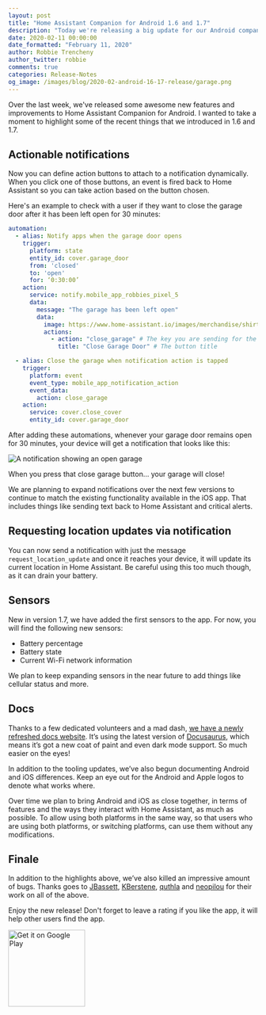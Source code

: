 ```yaml
---
layout: post
title: "Home Assistant Companion for Android 1.6 and 1.7"
description: "Today we're releasing a big update for our Android companion app including actionable notifications, requesting location updates, sensors and more"
date: 2020-02-11 00:00:00
date_formatted: "February 11, 2020"
author: Robbie Trencheny
author_twitter: robbie
comments: true
categories: Release-Notes
og_image: /images/blog/2020-02-android-16-17-release/garage.png
---
```


Over the last week, we've released some awesome new features and improvements to Home Assistant Companion for Android. I wanted to take a moment to highlight some of the recent things that we introduced in 1.6 and 1.7.

## Actionable notifications

Now you can define action buttons to attach to a notification dynamically. When you click one of those buttons, an event is fired back to Home Assistant so you can take action based on the button chosen.

Here's an example to check with a user if they want to close the garage door after it has been left open for 30 minutes:

```yaml
automation:
  - alias: Notify apps when the garage door opens
    trigger:
      platform: state
      entity_id: cover.garage_door
      from: 'closed'
      to: 'open'
      for: ‘0:30:00’
    action:
      service: notify.mobile_app_robbies_pixel_5
      data:
        message: "The garage has been left open"
        data:
          image: https://www.home-assistant.io/images/merchandise/shirt-frontpage.png
          actions:
            - action: "close_garage" # The key you are sending for the event
              title: "Close Garage Door" # The button title

  - alias: Close the garage when notification action is tapped
    trigger:
      platform: event
      event_type: mobile_app_notification_action
      event_data:
        action: close_garage
    action:
      service: cover.close_cover
      entity_id: cover.garage_door
```

After adding these automations, whenever your garage door remains open for 30 minutes, your device will get a notification that looks like this:

![A notification showing an open garage](/images/blog/2020-02-android-16-17-release/garage.png)

When you press that close garage button… your garage will close!

We are planning to expand notifications over the next few versions to continue to match the existing functionality available in the iOS app. That includes things like sending text back to Home Assistant and critical alerts.

## Requesting location updates via notification

You can now send a notification with just the message `request_location_update` and once it reaches your device, it will update its current location in Home Assistant. Be careful using this too much though, as it can drain your battery.

## Sensors

New in version 1.7, we have added the first sensors to the app. For now, you will find the following new sensors:

- Battery percentage
- Battery state
- Current Wi-Fi network information

We plan to keep expanding sensors in the near future to add things like cellular status and more.

## Docs

Thanks to a few dedicated volunteers and a mad dash, [we have a newly refreshed docs website](https://companion.home-assistant.io/). It’s using the latest version of [Docusaurus](https://docusaurus.io/), which means it’s got a new coat of paint and even dark mode support. So much easier on the eyes!

In addition to the tooling updates, we’ve also begun documenting Android and iOS differences. Keep an eye out for the Android and Apple logos to denote what works where.

Over time we plan to bring Android and iOS as close together, in terms of features and the ways they interact with Home Assistant, as much as possible. To allow using both platforms in the same way, so that users who are using both platforms, or switching platforms, can use them without any modifications.

## Finale

In addition to the highlights above, we’ve also killed an impressive amount of bugs. Thanks goes to [JBassett](https://github.com/JBassett), [KBerstene](https://github.com/KBerstene), [quthla](https://github.com/quthla) and [neopilou](https://github.com/neopilou) for their work on all of the above.

Enjoy the new release! Don't forget to leave a rating if you like the app, it will help other users find the app.

<a href="https://play.google.com/store/apps/details?id=io.homeassistant.companion.android"><img alt="Get it on Google Play" src="https://play.google.com/intl/en_gb/badges/static/images/badges/en_badge_web_generic.png" width="155" style='border: 0;box-shadow: none;'></a>
